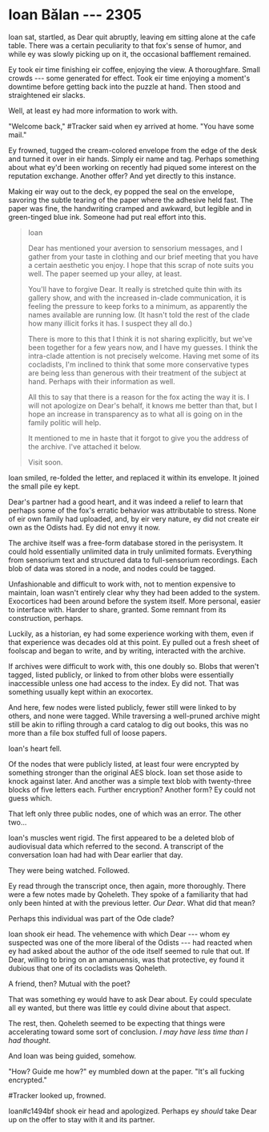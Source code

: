 # Ioan Bălan --- 2305

Ioan sat, startled, as Dear quit abruptly, leaving em sitting alone at the cafe table. There was a certain peculiarity to that fox's sense of humor, and while ey was slowly picking up on it, the occasional bafflement remained.

Ey took eir time finishing eir coffee, enjoying the view. A thoroughfare. Small crowds --- some generated for effect. Took eir time enjoying a moment's downtime before getting back into the puzzle at hand. Then stood and straightened eir slacks.

Well, at least ey had more information to work with.

"Welcome back," #Tracker said when ey arrived at home. "You have some mail."

Ey frowned, tugged the cream-colored envelope from the edge of the desk and turned it over in eir hands. Simply eir name and tag. Perhaps something about what ey'd been working on recently had piqued some interest on the reputation exchange. Another offer? And yet directly to this instance.

Making eir way out to the deck, ey popped the seal on the envelope, savoring the subtle tearing of the paper where the adhesive held fast. The paper was fine, the handwriting cramped and awkward, but legible and in green-tinged blue ink. Someone had put real effort into this.

> Ioan
>
> Dear has mentioned your aversion to sensorium messages, and I gather from your taste in clothing and our brief meeting that you have a certain aesthetic you enjoy. I hope that this scrap of note suits you well. The paper seemed up your alley, at least.
>
> You'll have to forgive Dear. It really is stretched quite thin with its gallery show, and with the increased in-clade communication, it is feeling the pressure to keep forks to a minimum, as apparently the names available are running low. (It hasn't told the rest of the clade how many illicit forks it has. I suspect they all do.)
>
> There is more to this that I think it is not sharing explicitly, but we've been together for a few years now, and I have my guesses. I think the intra-clade attention is not precisely welcome. Having met some of its cocladists, I'm inclined to think that some more conservative types are being less than generous with their treatment of the subject at hand. Perhaps with their information as well.
>
> All this to say that there is a reason for the fox acting the way it is. I will not apologize on Dear's behalf, it knows me better than that, but I hope an increase in transparency as to what all is going on in the family politic will help.
>
> It mentioned to me in haste that it forgot to give you the address of the archive. I've attached it below.
>
> Visit soon.

Ioan smiled, re-folded the letter, and replaced it within its envelope. It joined the small pile ey kept.

Dear's partner had a good heart, and it was indeed a relief to learn that perhaps some of the fox's erratic behavior was attributable to stress. None of eir own family had uploaded, and, by eir very nature, ey did not create eir own as the Odists had. Ey did not envy it now.

The archive itself was a free-form database stored in the perisystem. It could hold essentially unlimited data in truly unlimited formats. Everything from sensorium text and structured data to full-sensorium recordings. Each blob of data was stored in a node, and nodes could be tagged.

Unfashionable and difficult to work with, not to mention expensive to maintain, Ioan wasn't entirely clear why they had been added to the system. Exocortices had been around before the system itself. More personal, easier to interface with. Harder to share, granted. Some remnant from its construction, perhaps.

Luckily, as a historian, ey had some experience working with them, even if that experience was decades old at this point. Ey pulled out a fresh sheet of foolscap and began to write, and by writing, interacted with the archive.

If archives were difficult to work with, this one doubly so. Blobs that weren't tagged, listed publicly, or linked to from other blobs were essentially inaccessible unless one had access to the index. Ey did not. That was something usually kept within an exocortex.

And here, few nodes were listed publicly, fewer still were linked to by others, and none were tagged. While traversing a well-pruned archive might still be akin to rifling through a card catalog to dig out books, this was no more than a file box stuffed full of loose papers.

Ioan's heart fell.

Of the nodes that were publicly listed, at least four were encrypted by something stronger than the original AES block. Ioan set those aside to knock against later. And another was a simple text blob with twenty-three blocks of five letters each. Further encryption? Another form? Ey could not guess which.

That left only three public nodes, one of which was an error. The other two...

Ioan's muscles went rigid. The first appeared to be a deleted blob of audiovisual data which referred to the second. A transcript of the conversation Ioan had had with Dear earlier that day.

They were being watched. Followed.

Ey read through the transcript once, then again, more thoroughly. There were a few notes made by Qoheleth. They spoke of a familiarity that had only been hinted at with the previous letter. *Our Dear*. What did that mean?

Perhaps this individual was part of the Ode clade?

Ioan shook eir head. The vehemence with which Dear --- whom ey suspected was one of the more liberal of the Odists --- had reacted when ey had asked about the author of the ode itself seemed to rule that out. If Dear, willing to bring on an amanuensis, was that protective, ey found it dubious that one of its cocladists was Qoheleth.

A friend, then? Mutual with the poet?

That was something ey would have to ask Dear about. Ey could speculate all ey wanted, but there was little ey could divine about that aspect.

The rest, then. Qoheleth seemed to be expecting that things were accelerating toward some sort of conclusion. *I may have less time than I had thought.*

And Ioan was being guided, somehow.

"How? Guide me how?" ey mumbled down at the paper. "It's all fucking encrypted."

\#Tracker looked up, frowned.

Ioan\#c1494bf shook eir head and apologized. Perhaps ey *should* take Dear up on the offer to stay with it and its partner.
